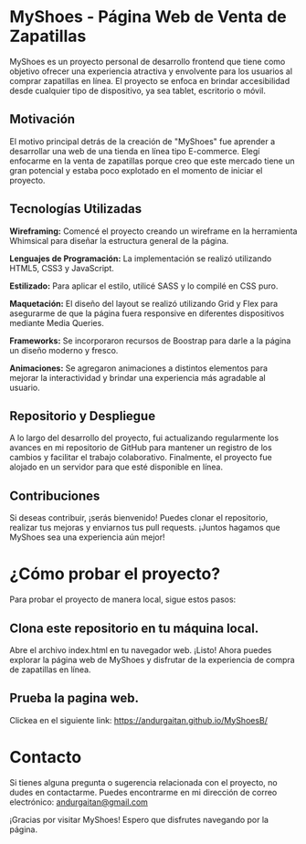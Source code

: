 # MyShoes - Página Web de Venta de Zapatillas
MyShoes es un proyecto personal de desarrollo frontend que tiene como objetivo ofrecer una experiencia atractiva y envolvente para los usuarios al comprar zapatillas en línea. El proyecto se enfoca en brindar accesibilidad desde cualquier tipo de dispositivo, ya sea tablet, escritorio o móvil.

## Motivación
El motivo principal detrás de la creación de "MyShoes" fue aprender a desarrollar una web de una tienda en línea tipo E-commerce. Elegí enfocarme en la venta de zapatillas porque creo que este mercado tiene un gran potencial y estaba poco explotado en el momento de iniciar el proyecto.

## Tecnologías Utilizadas
**Wireframing:** Comencé el proyecto creando un wireframe en la herramienta Whimsical para diseñar la estructura general de la página.

**Lenguajes de Programación:** La implementación se realizó utilizando HTML5, CSS3 y JavaScript.

**Estilizado:** Para aplicar el estilo, utilicé SASS y lo compilé en CSS puro.

**Maquetación:** El diseño del layout se realizó utilizando Grid y Flex para asegurarme de que la página fuera responsive en diferentes dispositivos mediante Media Queries.

**Frameworks:** Se incorporaron recursos de Boostrap para darle a la página un diseño moderno y fresco.

**Animaciones:** Se agregaron animaciones a distintos elementos para mejorar la interactividad y brindar una experiencia más agradable al usuario.

## Repositorio y Despliegue
A lo largo del desarrollo del proyecto, fui actualizando regularmente los avances en mi repositorio de GitHub para mantener un registro de los cambios y facilitar el trabajo colaborativo. Finalmente, el proyecto fue alojado en un servidor para que esté disponible en línea.

## Contribuciones
Si deseas contribuir, ¡serás bienvenido! Puedes clonar el repositorio, realizar tus mejoras y enviarnos tus pull requests. ¡Juntos hagamos que MyShoes sea una experiencia aún mejor!

# ¿Cómo probar el proyecto?
Para probar el proyecto de manera local, sigue estos pasos:

## Clona este repositorio en tu máquina local.
Abre el archivo index.html en tu navegador web.
¡Listo! Ahora puedes explorar la página web de MyShoes y disfrutar de la experiencia de compra de zapatillas en línea.

## Prueba la pagina web.
Clickea en el siguiente link: 
https://andurgaitan.github.io/MyShoesB/

# Contacto
Si tienes alguna pregunta o sugerencia relacionada con el proyecto, no dudes en contactarme. Puedes encontrarme en mi dirección de correo electrónico: andurgaitan@gmail.com

¡Gracias por visitar MyShoes! Espero que disfrutes navegando por la página.
